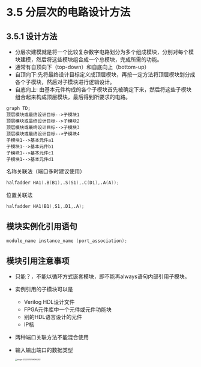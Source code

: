 # 3.5 分层次的电路设计方法

## 3.5.1  设计方法

- 分层次建模就是将一个比较复杂数字电路划分为多个组成模块，分别对每个模块建模，然后将这些模块组合成一个总模块，完成所需的功能。
-  通常有自顶向下（top-down）和自底向上（bottom-up）
  - 自顶向下:先将最终设计目标定义成顶层模块，再按一定方法将顶层模块划分成各个子模块，然后对子模块进行逻辑设计。
  - 自底向上: 由基本元件构成的各个子模块首先被确定下来，然后将这些子模块组合起来构成顶层模块，最后得到所要求的电路。

```mermaid
graph TD;
顶层模块或最终设计目标-->子模块1
顶层模块或最终设计目标-->子模块2
顶层模块或最终设计目标-->子模块3
顶层模块或最终设计目标-->子模块4
子模块1-->基本元件a1
子模块1-->基本元件b1
子模块1-->基本元件c1
子模块1-->基本元件d1

```



名称关联法（端口多时建议使用）

```verilog
halfadder HA1(.B(B1),.S(S1),.C(D1),.A(A));
```

位置关联法

```verilog
halfadder HA1(B1),S1,.D1,.A);
```



## 模块实例化引用语句

```verilog
module_name instance_name (port_association);
```

## 模块引用注意事项

- 只能？，不能以循环方式嵌套模块，即不能再always语句内部引用子模块。

- 实例引用的子模块可以是

  - Verilog HDL设计文件
  - FPGA元件库中一个元件或元件功能块
  - 别的HDL语言设计的元件
  - IP核

- 两种端口关联方法不能混合使用

- 输入输出端口的数据类型

  <img src="https://mypic-1312707183.cos.ap-nanjing.myqcloud.com/image-20220919194046282.png" alt="image-20220919194046282" style="zoom: 33%;" />

  

  

  

  